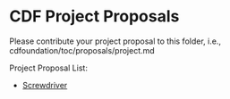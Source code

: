 # CDF Project Proposals

Please contribute your project proposal to this folder, i.e., cdfoundation/toc/proposals/project.md

Project Proposal List:

 - [Screwdriver](screwdriver/screwdriver.md)
 
